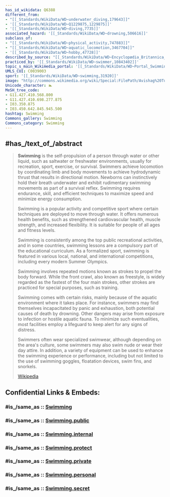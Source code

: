 ```yaml
---
has_id_wikidata: Q6388
different_from:
- "[[_Standards/WikiData/WD~underwater_diving,179643]]"
- '[[_Standards/WikiData/WD~Q1229875,1229875]]'
- '[[_Standards/WikiData/WD~diving,7735]]'
associated_hazard: '[[_Standards/WikiData/WD~drowning,506616]]'
subclass_of:
- "[[_Standards/WikiData/WD~physical_activity,747883]]"
- "[[_Standards/WikiData/WD~aquatic_locomotion,3467704]]"
- '[[_Standards/WikiData/WD~hobby,47728]]'
described_by_source: "[[_Standards/WikiData/WD~Encyclopædia_Britannica_11th_edition,867541]]"
practiced_by: '[[_Standards/WikiData/WD~swimmer,10843402]]'
topic_s_main_Wikimedia_portal: '[[_Standards/WikiData/WD~Portal_Swimming,14615950]]'
UMLS_CUI: C0039003
sport: '[[_Standards/WikiData/WD~swimming,31920]]'
image: "http://commons.wikimedia.org/wiki/Special:FilePath/Avishag%20Turek%20in%20training%20camp%20Eilat%20Israel.jpg"
Unicode_character: 🏊 
MeSH_tree_code:
- G11.427.410.568.800
- G11.427.410.698.277.875
- I03.350.875
- I03.450.642.845.945.500
hashtag: Swimming
Commons_gallery: Swimming
Commons_category: Swimming
---
```


## #has_/text_of_/abstract 

> **Swimming** is the self-propulsion of a person through water or other liquid, such as saltwater or freshwater environments, usually for recreation, sport, exercise, or survival. Swimmers achieve locomotion by coordinating limb and body movements to achieve hydrodynamic thrust that results in directional motion. Newborns can instinctively hold their breath underwater and exhibit rudimentary swimming movements as part of a survival reflex. Swimming requires endurance, skill, and efficient techniques to maximize speed and minimize energy consumption.
>
> Swimming is a popular activity and competitive sport where certain techniques are deployed to move through water. It offers numerous health benefits, such as strengthened cardiovascular health, muscle strength, and increased flexibility. It is suitable for people of all ages and fitness levels.
>
> Swimming is consistently among the top public recreational activities, and in some countries, swimming lessons are a compulsory part of the educational curriculum.  As a formalized sport, swimming is featured in various local, national, and international competitions, including every modern Summer Olympics.
>
> Swimming involves repeated motions known as strokes to propel the body forward. While the front crawl, also known as freestyle, is widely regarded as the fastest of the four main strokes, other strokes are practiced for special purposes, such as training.
>
> Swimming comes with certain risks, mainly because of the aquatic environment where it takes place. For instance, swimmers may find themselves incapacitated by panic and exhaustion, both potential causes of death by drowning. Other dangers may arise from exposure to infection or hostile aquatic fauna. To minimize such eventualities, most facilities employ a lifeguard to keep alert for any signs of distress.
>
> Swimmers often wear specialized swimwear, although depending on the area's culture, some swimmers may also swim nude or wear their day attire. In addition, a variety of equipment can be used to enhance the swimming experience or performance, including but not limited to the use of swimming goggles, floatation devices, swim fins, and snorkels.
>
> [Wikipedia](https://en.wikipedia.org/wiki/Swimming) 


## Confidential Links & Embeds: 

### #is_/same_as :: [Swimming](/_Standards/bio/Society/Communication/Performing_Arts/Sport/Water_Sport/Swimming.md) 

### #is_/same_as :: [Swimming.public](/_public/bio/Society/Communication/Performing_Arts/Sport/Water_Sport/Swimming.public.md) 

### #is_/same_as :: [Swimming.internal](/_internal/bio/Society/Communication/Performing_Arts/Sport/Water_Sport/Swimming.internal.md) 

### #is_/same_as :: [Swimming.protect](/_protect/bio/Society/Communication/Performing_Arts/Sport/Water_Sport/Swimming.protect.md) 

### #is_/same_as :: [Swimming.private](/_private/bio/Society/Communication/Performing_Arts/Sport/Water_Sport/Swimming.private.md) 

### #is_/same_as :: [Swimming.personal](/_personal/bio/Society/Communication/Performing_Arts/Sport/Water_Sport/Swimming.personal.md) 

### #is_/same_as :: [Swimming.secret](/_secret/bio/Society/Communication/Performing_Arts/Sport/Water_Sport/Swimming.secret.md)

